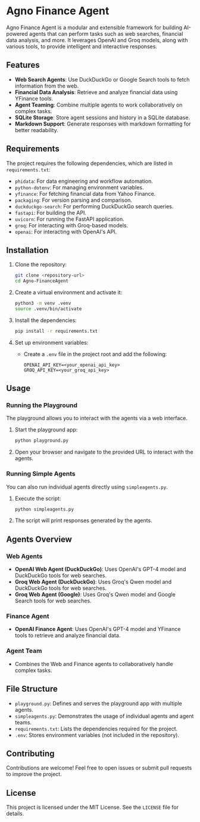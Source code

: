 # Agno Finance Agent

Agno Finance Agent is a modular and extensible framework for building AI-powered agents that can perform tasks such as web searches, financial data analysis, and more. It leverages OpenAI and Groq models, along with various tools, to provide intelligent and interactive responses.

## Features

- **Web Search Agents**: Use DuckDuckGo or Google Search tools to fetch information from the web.
- **Financial Data Analysis**: Retrieve and analyze financial data using YFinance tools.
- **Agent Teaming**: Combine multiple agents to work collaboratively on complex tasks.
- **SQLite Storage**: Store agent sessions and history in a SQLite database.
- **Markdown Support**: Generate responses with markdown formatting for better readability.

## Requirements

The project requires the following dependencies, which are listed in `requirements.txt`:

- `phidata`: For data engineering and workflow automation.
- `python-dotenv`: For managing environment variables.
- `yfinance`: For fetching financial data from Yahoo Finance.
- `packaging`: For version parsing and comparison.
- `duckduckgo-search`: For performing DuckDuckGo search queries.
- `fastapi`: For building the API.
- `uvicorn`: For running the FastAPI application.
- `groq`: For interacting with Groq-based models.
- `openai`: For interacting with OpenAI's API.

## Installation

1. Clone the repository:
   ```bash
   git clone <repository-url>
   cd Agno-FinanceAgent
   ```

2. Create a virtual environment and activate it:
   ```bash
   python3 -m venv .venv
   source .venv/bin/activate
   ```

3. Install the dependencies:
   ```bash
   pip install -r requirements.txt
   ```

4. Set up environment variables:
   - Create a `.env` file in the project root and add the following:
     ```
     OPENAI_API_KEY=<your_openai_api_key>
     GROQ_API_KEY=<your_groq_api_key>
     ```

## Usage

### Running the Playground

The playground allows you to interact with the agents via a web interface.

1. Start the playground app:
   ```bash
   python playground.py
   ```

2. Open your browser and navigate to the provided URL to interact with the agents.

### Running Simple Agents

You can also run individual agents directly using `simpleagents.py`.

1. Execute the script:
   ```bash
   python simpleagents.py
   ```

2. The script will print responses generated by the agents.

## Agents Overview

### Web Agents

- **OpenAI Web Agent (DuckDuckGo)**: Uses OpenAI's GPT-4 model and DuckDuckGo tools for web searches.
- **Groq Web Agent (DuckDuckGo)**: Uses Groq's Qwen model and DuckDuckGo tools for web searches.
- **Groq Web Agent (Google)**: Uses Groq's Qwen model and Google Search tools for web searches.

### Finance Agent

- **OpenAI Finance Agent**: Uses OpenAI's GPT-4 model and YFinance tools to retrieve and analyze financial data.

### Agent Team

- Combines the Web and Finance agents to collaboratively handle complex tasks.

## File Structure

- `playground.py`: Defines and serves the playground app with multiple agents.
- `simpleagents.py`: Demonstrates the usage of individual agents and agent teams.
- `requirements.txt`: Lists the dependencies required for the project.
- `.env`: Stores environment variables (not included in the repository).

## Contributing

Contributions are welcome! Feel free to open issues or submit pull requests to improve the project.

## License

This project is licensed under the MIT License. See the `LICENSE` file for details.